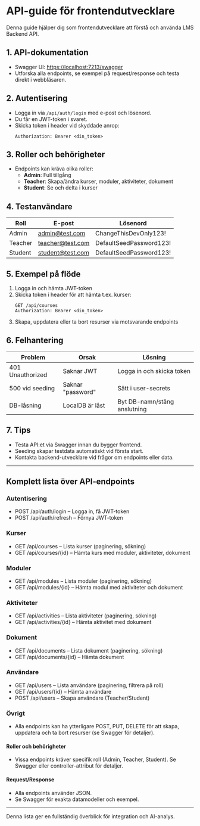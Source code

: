 # API-guide för frontendutvecklare

Denna guide hjälper dig som frontendutvecklare att förstå och använda LMS Backend API.

## 1. API-dokumentation
- Swagger UI: [https://localhost:7213/swagger](https://localhost:7213/swagger)
- Utforska alla endpoints, se exempel på request/response och testa direkt i webbläsaren.

## 2. Autentisering
- Logga in via `/api/auth/login` med e-post och lösenord.
- Du får en JWT-token i svaret.
- Skicka token i header vid skyddade anrop:
  ```
  Authorization: Bearer <din_token>
  ```

## 3. Roller och behörigheter
- Endpoints kan kräva olika roller:
  - **Admin**: Full tillgång
  - **Teacher**: Skapa/ändra kurser, moduler, aktiviteter, dokument
  - **Student**: Se och delta i kurser

## 4. Testanvändare
| Roll     | E-post             | Lösenord                |
|----------|--------------------|-------------------------|
| Admin    | admin@test.com     | ChangeThisDevOnly123!   |
| Teacher  | teacher@test.com   | DefaultSeedPassword123! |
| Student  | student@test.com   | DefaultSeedPassword123! |

## 5. Exempel på flöde
1. Logga in och hämta JWT-token
2. Skicka token i header för att hämta t.ex. kurser:
   ```
   GET /api/courses
   Authorization: Bearer <din_token>
   ```
3. Skapa, uppdatera eller ta bort resurser via motsvarande endpoints

## 6. Felhantering
| Problem         | Orsak                | Lösning                       |
|-----------------|----------------------|-------------------------------|
| 401 Unauthorized| Saknar JWT           | Logga in och skicka token     |
| 500 vid seeding | Saknar "password"   | Sätt i user-secrets           |
| DB-låsning      | LocalDB är låst      | Byt DB-namn/stäng anslutning  |

## 7. Tips
- Testa API:et via Swagger innan du bygger frontend.
- Seeding skapar testdata automatiskt vid första start.
- Kontakta backend-utvecklare vid frågor om endpoints eller data.

---

## Komplett lista över API-endpoints

### Autentisering
- POST /api/auth/login – Logga in, få JWT-token
- POST /api/auth/refresh – Förnya JWT-token

### Kurser
- GET /api/courses – Lista kurser (paginering, sökning)
- GET /api/courses/{id} – Hämta kurs med moduler, aktiviteter, dokument

### Moduler
- GET /api/modules – Lista moduler (paginering, sökning)
- GET /api/modules/{id} – Hämta modul med aktiviteter och dokument

### Aktiviteter
- GET /api/activities – Lista aktiviteter (paginering, sökning)
- GET /api/activities/{id} – Hämta aktivitet med dokument

### Dokument
- GET /api/documents – Lista dokument (paginering, sökning)
- GET /api/documents/{id} – Hämta dokument

### Användare
- GET /api/users – Lista användare (paginering, filtrera på roll)
- GET /api/users/{id} – Hämta användare
- POST /api/users – Skapa användare (Teacher/Student)

### Övrigt
- Alla endpoints kan ha ytterligare POST, PUT, DELETE för att skapa, uppdatera och ta bort resurser (se Swagger för detaljer).

#### Roller och behörigheter
- Vissa endpoints kräver specifik roll (Admin, Teacher, Student). Se Swagger eller controller-attribut för detaljer.

#### Request/Response
- Alla endpoints använder JSON.
- Se Swagger för exakta datamodeller och exempel.

---
Denna lista ger en fullständig överblick för integration och AI-analys.
